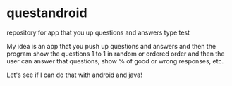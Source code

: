 # questandroid
repository for app that you up questions and answers type test

My idea is an app that you push up questions and answers and then the program show the questions 1 to 1 in random or ordered order and then the user can answer that questions, show % of good or wrong responses, etc.

Let's see if I can do that with android and java!

